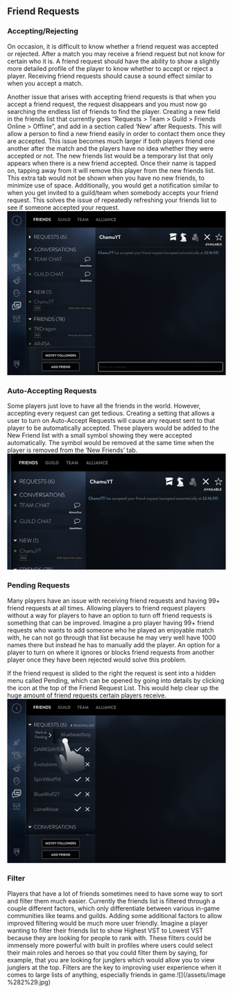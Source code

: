 ## Friend Requests

### Accepting/Rejecting

On occasion, it is difficult to know whether a friend request was accepted or rejected. After a match you may receive a friend request but not know for certain who it is. A friend request should have the ability to show a slightly more detailed profile of the player to know whether to accept or reject a player. Receiving friend requests should cause a sound effect similar to when you accept a match.

Another issue that arises with accepting friend requests is that when you accept a friend request, the request disappears and you must now go searching the endless list of friends to find the player. Creating a new field in the friends list that currently goes “Requests &gt; Team &gt; Guild &gt; Friends Online &gt; Offline”, and add in a section called ‘New’ after Requests. This will allow a person to find a new friend easily in order to contact them once they are accepted. This issue becomes much larger if both players friend one another after the match and the players have no idea whether they were accepted or not. The new friends list would be a temporary list that only appears when there is a new friend accepted. Once their name is tapped on, tapping away from it will remove this player from the new friends list. This extra tab would not be shown when you have no new friends, to minimize use of space. Additionally, you would get a notification similar to when you get invited to a guild/team when somebody accepts your friend request. This solves the issue of repeatedly refreshing your friends list to see if someone accepted your request.![](/assets/newsection.jpg)

### Auto-Accepting Requests

Some players just love to have all the friends in the world. However, accepting every request can get tedious. Creating a setting that allows a user to turn on Auto-Accept Requests will cause any request sent to that player to be automatically accepted. These players would be added to the New Friend list with a small symbol showing they were accepted automatically. The symbol would be removed at the same time when the player is removed from the ‘New Friends’ tab.![](/assets/autoaccept.jpg)

### Pending Requests

Many players have an issue with receiving friend requests and having 99+ friend requests at all times. Allowing players to friend request players without a way for players to have an option to turn off friend requests is something that can be improved. Imagine a pro player having 99+ friend requests who wants to add someone who he played an enjoyable match with, he can not go through that list because he may very well have 1000 names there but instead he has to manually add the player. An option for a player to turn on where it ignores or blocks friend requests from another player once they have been rejected would solve this problem.

If the friend request is slided to the right the request is sent into a hidden menu called Pending, which can be opened by going into details by clicking the icon at the top of the Friend Request List. This would help clear up the huge amount of friend requests certain players receive.![](/assets/pendingreq.jpg)

### Filter

Players that have a lot of friends sometimes need to have some way to sort and filter them much easier. Currently the friends list is filtered through a couple different factors, which only differentiate between various in-game communities like teams and guilds. Adding some additional factors to allow improved filtering would be much more user friendly. Imagine a player wanting to filter their friends list to show Highest VST to Lowest VST because they are looking for people to rank with. These filters could be immensely more powerful with built in profiles where users could select their main roles and heroes so that you could filter them by saying, for example, that you are looking for junglers which would allow you to view junglers at the top. Filters are the key to improving user experience when it comes to large lists of anything, especially friends in game.![](/assets/image %282%29.jpg)

